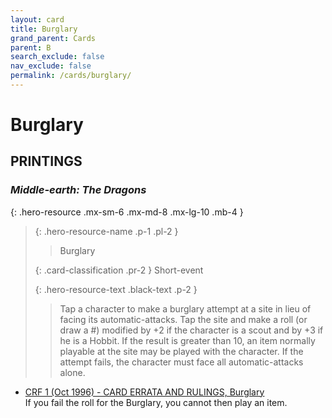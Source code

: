 ```yaml
---
layout: card
title: Burglary
grand_parent: Cards
parent: B
search_exclude: false
nav_exclude: false
permalink: /cards/burglary/
---
```


# Burglary


## PRINTINGS


### _Middle-earth: The Dragons_

{: .hero-resource .mx-sm-6 .mx-md-8 .mx-lg-10 .mb-4 }
> {: .hero-resource-name .p-1 .pl-2 }
> > <div class="card-mp"></div>
> > <div class="card-name">Burglary</div>
>
> {: .card-classification .pr-2 }
> Short-event
>
> {: .hero-resource-text .black-text .p-2 }
> > Tap a character to make a burglary attempt at a site in lieu of facing its automatic-attacks. Tap the site and make a roll (or draw a #) modified by +2 if the character is a scout and by +3 if he is a Hobbit. If the result is greater than 10, an item normally playable at the site may be played with the character. If the attempt fails, the character must face all automatic-attacks alone. 
> 

 - [CRF 1 (Oct 1996) - CARD ERRATA AND RULINGS, Burglary](/original/rulings/crf-1/#burglary)<br>If you fail the roll for the Burglary, you cannot then play an item.
